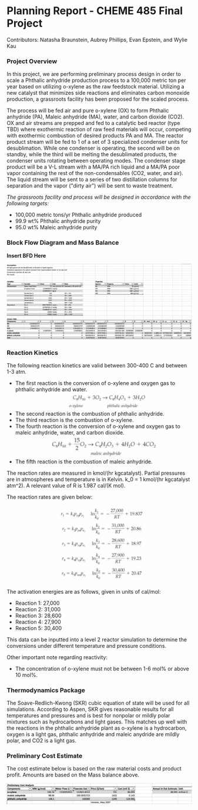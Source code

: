 # Planning Report - CHEME 485 Final Project
 Contributors: Natasha Braunstein, Aubrey Phillips, Evan Epstein, and Wylie Kau


### Project Overview

In this project, we are performing preliminary process design in order to scale a Phthalic anhydride production process to a 100,000 metric ton per year based on utilizing o-xylene as the raw feedstock material. Utilizing a new catalyst that minimizes side reactions and eliminates carbon monoxide production, a grassroots facility has been proposed for the scaled process.

The process will be fed air and pure o-xylene (OX) to form Phthalic anhydride (PA), Maleic anhydride (MA), water, and carbon dioxide (CO2). OX and air streams are prepped and fed to a catalytic bed reactor (type TBD) where exothermic reaction of raw feed materials will occur, competing with exothermic combustion of desired products PA and MA. The reactor product stream will be fed to 1 of a set of 3 specialized condenser units for desublimation. While one condenser is operating, the second will be on standby, while the third will be melting the desublimated products, the condenser units rotating between operating modes. The condenser stage product will be a V-L stream with a MA/PA rich liquid and a MA/PA poor vapor containing the rest of the non-condensables (CO2, water, and air). The liquid stream will be sent to a series of two distillation columns for separation and the vapor ("dirty air") will be sent to waste treatment.

*The grassroots facility and process will be designed in accordance with the following targets:<br>*
- 100,000 metric tons/yr Phthalic anhydride produced
- 99.9 wt% Phthalic anhydride purity
- 95.0 wt% Maleic anhydride purity

### Block Flow Diagram and Mass Balance

__Insert BFD Here__

![](PR_components/Figures/MassBalance.png)

### Reaction Kinetics

The following reaction kinetics are valid between 300-400 C and between 1-3 atm.

- The first reaction is the conversion of o-xylene and oxygen gas to phthalic anhydride and water.
![](PR_components/Figures/Reaction1.png)
- The second reaction is the combustion of phthalic anhydride.
- The third reaction is the combustion of o-xylene.
- The fourth reaction is the conversion of o-xylene and oxygen gas to maleic anhydride, water, and carbon dioxide.
![](PR_components/Figures/Reaction4.png)
- The fifth reaction is the combustion of maleic anhydride.

The reaction rates are measured in kmol/(hr kgcatalyst). Partial pressures are in atmospheres and temperature is in Kelvin. k_0 = 1 kmol/(hr kgcatalyst atm^2). A relevant value of R is 1.987 cal/(K mol).

The reaction rates are given below:

![](PR_components/Figures/ReactionRates.png)

The activation energies are as follows, given in units of cal/mol:
- Reaction 1: 27,000
- Reaction 2: 31,000
- Reaction 3: 28,600
- Reaction 4: 27,900
- Reaction 5: 30,400

This data can be inputted into a level 2 reactor simulation to determine the conversions under different temperature and pressure conditions.

Other important note regarding reactivity:
- The concentration of o-xylene must not be between 1-6 mol% or above 10 mol%.


### Thermodynamics Package

The Soave-Redlich-Kwong (SKR) cubic equation of state will be used for all simulations.
According to Aspen, SKR gives reasonable results for all temperatures and pressures and
is best for nonpolar or mildly polar mixtures such as hydrocarbons and light gases.
This matches up well with the reactions in the phthalic anhydride plant as o-xylene is a
hydrocarbon, oxygen is a light gas, phthalic anhydride and maleic anydride are mildly polar,
and CO2 is a light gas.

### Preliminary Cost Estimate

The cost estimate below is based on the raw material costs and product profit. Amounts are based on the Mass balance above.

![](PR_components/Figures/CostEstimate.png)
